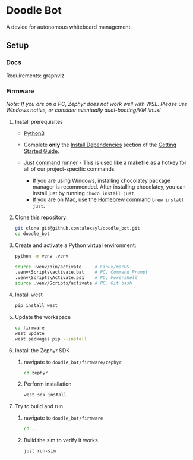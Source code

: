 # Doodle Bot

A device for autonomous whiteboard management.


## Setup

### Docs

Requirements: graphviz

### Firmware

_Note: If you are on a PC, Zephyr does not work well with WSL. Please use Windows native, or consider eventually dual-booting/VM linux!_

1. Install prerequisites

    - [Python3](https://www.geeksforgeeks.org/python/download-and-install-python-3-latest-version/)

    - Complete **only** the [Install Dependencies](https://docs.zephyrproject.org/latest/develop/getting_started/index.html#install-dependencies) section of the [Getting Started Guide](https://docs.zephyrproject.org/latest/develop/getting_started/index.html#getting-started-guide).

    - [Just command runner](https://github.com/casey/just?tab=readme-ov-file#installation) - This is used like a makefile as a hotkey for all of our project-specific commands
        - If you are using Windows, installing chocolatey package manager is recommended. After installing chocolatey, you can install just by running `choco install just`.
        - If you are on Mac, use the [Homebrew](https://brew.sh/) command `brew install just`.

2. Clone this repository:
    ```bash
    git clone git@github.com:alexayl/doodle_bot.git
    cd doodle_bot
    ```

3. Create and activate a Python virtual environment:
    ```bash
    python -m venv .venv
    
    source .venv/bin/activate     # Linux/macOS
    .venv\Scripts\activate.bat    # PC, Command Prompt
    .venv\Scripts\Activate.ps1    # PC, Powershell
    source .venv/Scripts/activate # PC. Git bash
    ```

4. Install west
    ```bash
    pip install west
    ```

5. Update the workspace
    ```bash
    cd firmware
    west update
    west packages pip --install
    ```

6. Install the Zephyr SDK
    1. navigate to `doodle_bot/firmware/zephyr`
        ```bash
        cd zephyr
        ```
    2.  Perform installation 
        ```bash
        west sdk install
        ```

7. Try to build and run
    1. navigate to `doodle_bot/firmware`
        ```bash
        cd ..
        ```
    2.  Build the sim to verify it works 
        ```bash
        just run-sim
        ```
